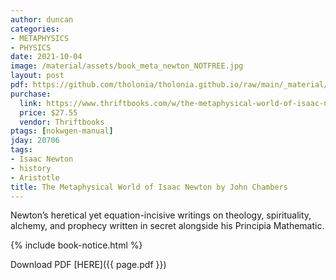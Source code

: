 ```yaml
---
author: duncan
categories:
- METAPHYSICS
- PHYSICS
date: 2021-10-04
image: /material/assets/book_meta_newton_NOTFREE.jpg
layout: post
pdf: https://github.com/tholonia/tholonia.github.io/raw/main/_material/assets/book_meta_newton_NOTFREE.zip
purchase:
  link: https://www.thriftbooks.com/w/the-metaphysical-world-of-isaac-newton-alchemy-prophecy-and-the-search-for-lost-knowledge_john-chambers/14071262/?resultid=c9f0d3c0-a0cf-44c3-ace6-17638f6f686a#edition=14909581&idiq=25624046
  price: $27.55
  vendor: Thriftbooks
ptags: [nokwgen-manual]
jday: 20706
tags:
- Isaac Newton
- history
- Aristotle
title: The Metaphysical World of Isaac Newton by John Chambers
---
```


Newton’s heretical yet equation-incisive writings on theology, spirituality, alchemy, and prophecy written in secret alongside his Principia Mathematic.

<!--more-->

{% include book-notice.html %}

Download PDF  [HERE]({{ page.pdf }})